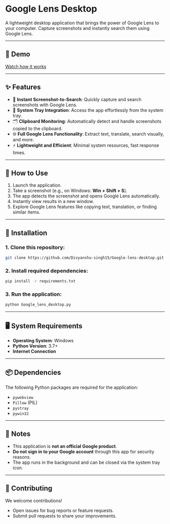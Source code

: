 # Google Lens Desktop

A lightweight desktop application that brings the power of Google Lens to your computer. Capture screenshots and instantly search them using Google Lens.

---

## 🎥 Demo  
[Watch how it works](https://www.youtube.com/watch?v=b0eEuhCZuHA)

---

## ✨ Features  
- 📸 **Instant Screenshot-to-Search**: Quickly capture and search screenshots with Google Lens.  
- 📌 **System Tray Integration**: Access the app effortlessly from the system tray.  
- 🗂 **Clipboard Monitoring**: Automatically detect and handle screenshots copied to the clipboard.  
- 🌐 **Full Google Lens Functionality**: Extract text, translate, search visually, and more.  
- ⚡ **Lightweight and Efficient**: Minimal system resources, fast response times.

---

## 🚀 How to Use  
1. Launch the application.  
2. Take a screenshot (e.g., on Windows: **Win + Shift + S**).  
3. The app detects the screenshot and opens Google Lens automatically.  
4. Instantly view results in a new window.  
5. Explore Google Lens features like copying text, translation, or finding similar items.  

---

## 🔧 Installation  

### 1. Clone this repository:
```bash
git clone https://github.com/Divyanshu-singh15/Google-lens-desktop.git
```

### 2. Install required dependencies:
```bash
pip install -r requirements.txt
```

### 3. Run the application:
```bash
python Google_lens_desktop.py
```

---

## 🖥️ System Requirements  
- **Operating System**: Windows  
- **Python Version**: 3.7+  
- **Internet Connection**  

---

## 📦 Dependencies  
The following Python packages are required for the application:  
- `pywebview`  
- `Pillow` (PIL)  
- `pystray`  
- `pywin32`  

---

## 📝 Notes  
- This application is **not an official Google product**.  
- **Do not sign in to your Google account** through this app for security reasons.  
- The app runs in the background and can be closed via the system tray icon.  

---

## 🤝 Contributing  
We welcome contributions!  
- Open issues for bug reports or feature requests.  
- Submit pull requests to share your improvements.

